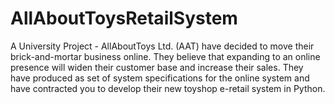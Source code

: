 # AllAboutToysRetailSystem
A University Project - AllAboutToys Ltd. (AAT) have decided to move their brick-and-mortar business online. They believe that expanding to an online presence will widen their customer base and increase their sales. They have produced as set of system specifications for the online system and have contracted you to develop their new toyshop e-retail system in Python.
